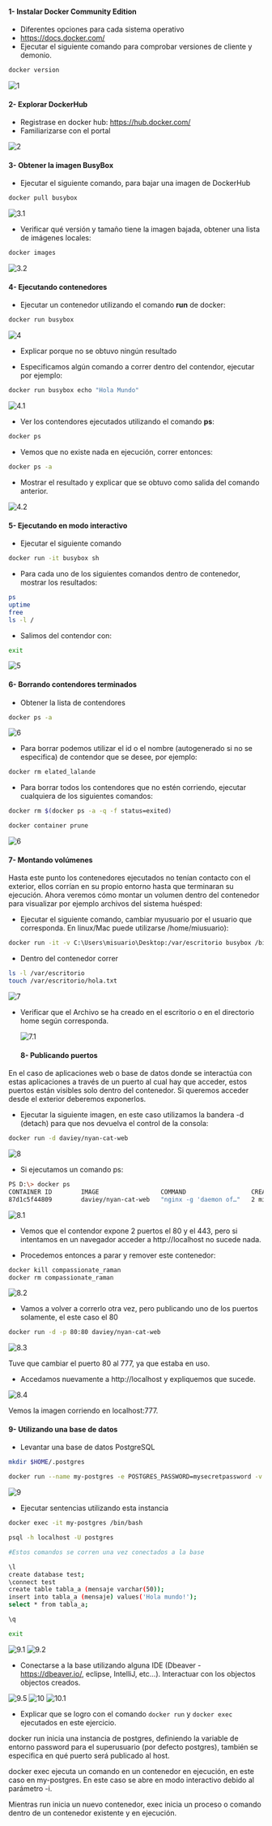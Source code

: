 #### 1- Instalar Docker Community Edition 
  - Diferentes opciones para cada sistema operativo
  - https://docs.docker.com/
  - Ejecutar el siguiente comando para comprobar versiones de cliente y demonio.
```bash
docker version
```

![1](/TP2/img/1.png)

#### 2- Explorar DockerHub
   - Registrase en docker hub: https://hub.docker.com/
   - Familiarizarse con el portal

   ![2](/TP2/img/2.png)

   #### 3- Obtener la imagen BusyBox
  - Ejecutar el siguiente comando, para bajar una imagen de DockerHub
  ```bash
  docker pull busybox
  ```
![3.1](/TP2/img/3.1.png)

  - Verificar qué versión y tamaño tiene la imagen bajada, obtener una lista de imágenes locales:
```bash
docker images
```

  ![3.2](/TP2/img/3.2.png)

  #### 4- Ejecutando contenedores
  - Ejecutar un contenedor utilizando el comando **run** de docker:
```bash
docker run busybox
```
![4](/TP2/img/4.png)

  - Explicar porque no se obtuvo ningún resultado

  - Especificamos algún comando a correr dentro del contendor, ejecutar por ejemplo:
```bash
docker run busybox echo "Hola Mundo"
```
![4.1](/TP2/img/4.1.png)
  - Ver los contendores ejecutados utilizando el comando **ps**:
```bash
docker ps
```

  - Vemos que no existe nada en ejecución, correr entonces:
```bash
docker ps -a
```
  - Mostrar el resultado y explicar que se obtuvo como salida del comando anterior.

   ![4.2](/TP2/img/4.2.png)

   #### 5- Ejecutando en modo interactivo

  - Ejecutar el siguiente comando
```bash
docker run -it busybox sh
```
  - Para cada uno de los siguientes comandos dentro de contenedor, mostrar los resultados:
```bash
ps
uptime
free
ls -l /
```
  - Salimos del contendor con:
```bash
exit
```

![5](/TP2/img/5.png)

#### 6- Borrando contendores terminados

  - Obtener la lista de contendores 
```bash
docker ps -a
```
![6](/TP2/img/6.png)

  - Para borrar podemos utilizar el id o el nombre (autogenerado si no se especifica) de contendor que se desee, por ejemplo:
```bash
docker rm elated_lalande
```
  - Para borrar todos los contendores que no estén corriendo, ejecutar cualquiera de los siguientes comandos:
```bash
docker rm $(docker ps -a -q -f status=exited)
```
```bash
docker container prune
```
![6](/TP2/img/6.1.png)

#### 7- Montando volúmenes

Hasta este punto los contenedores ejecutados no tenían contacto con el exterior, ellos corrían en su propio entorno hasta que terminaran su ejecución. Ahora veremos cómo montar un volumen dentro del contenedor para visualizar por ejemplo archivos del sistema huésped:

  - Ejecutar el siguiente comando, cambiar myusuario por el usuario que corresponda. En linux/Mac puede utilizarse /home/miusuario):
```bash
docker run -it -v C:\Users\misuario\Desktop:/var/escritorio busybox /bin/sh
```
  - Dentro del contenedor correr
```bash
ls -l /var/escritorio
touch /var/escritorio/hola.txt
```
![7](/TP2/img/7.png)

  - Verificar que el Archivo se ha creado en el escritorio o en el directorio home según corresponda.


     ![7.1](/TP2/img/7.1.png)

     #### 8- Publicando puertos

En el caso de aplicaciones web o base de datos donde se interactúa con estas aplicaciones a través de un puerto al cual hay que acceder, estos puertos están visibles solo dentro del contenedor. Si queremos acceder desde el exterior deberemos exponerlos.

  - Ejecutar la siguiente imagen, en este caso utilizamos la bandera -d (detach) para que nos devuelva el control de la consola:

```bash
docker run -d daviey/nyan-cat-web
```
   ![8](/TP2/img/8.png)


  - Si ejecutamos un comando ps:
```bash
PS D:\> docker ps
CONTAINER ID        IMAGE                 COMMAND                  CREATED             STATUS              PORTS               NAMES
87d1c5f44809        daviey/nyan-cat-web   "nginx -g 'daemon of…"   2 minutes ago       Up 2 minutes        80/tcp, 443/tcp     compassionate_raman
```

   ![8.1](/TP2/img/8.1.png)

  - Vemos que el contendor expone 2 puertos el 80 y el 443, pero si intentamos en un navegador acceder a http://localhost no sucede nada.

  - Procedemos entonces a parar y remover este contenedor:
```bash
docker kill compassionate_raman
docker rm compassionate_raman
```
   ![8.2](/TP2/img/8.2.png)

  - Vamos a volver a correrlo otra vez, pero publicando uno de los puertos solamente, el este caso el 80

```bash
docker run -d -p 80:80 daviey/nyan-cat-web
```

   ![8.3](/TP2/img/8.33.png)

   Tuve que cambiar el puerto 80 al 777, ya que estaba en uso.

  - Accedamos nuevamente a http://localhost y expliquemos que sucede.

   ![8.4](/TP2/img/8.4.png)

Vemos la imagen corriendo en localhost:777.

#### 9- Utilizando una base de datos
- Levantar una base de datos PostgreSQL

```bash
mkdir $HOME/.postgres

docker run --name my-postgres -e POSTGRES_PASSWORD=mysecretpassword -v $HOME/.postgres:/var/lib/postgresql/data -p 5432:5432 -d postgres:9.4
```
![9](/TP2/img/9.png)

- Ejecutar sentencias utilizando esta instancia

```bash
docker exec -it my-postgres /bin/bash

psql -h localhost -U postgres

#Estos comandos se corren una vez conectados a la base

\l
create database test;
\connect test
create table tabla_a (mensaje varchar(50));
insert into tabla_a (mensaje) values('Hola mundo!');
select * from tabla_a;

\q

exit
```
![9.1](/TP2/img/9.1.png)
![9.2](/TP2/img/9.2.png)
- Conectarse a la base utilizando alguna IDE (Dbeaver - https://dbeaver.io/, eclipse, IntelliJ, etc...). Interactuar con los objectos objectos creados.

![9.5](/TP2/img/9.5.png)
![10](/TP2/img/10.png)
![10.1](/TP2/img/10.1.png)

- Explicar que se logro con el comando `docker run` y `docker exec` ejecutados en este ejercicio.


docker run inicia una instancia de postgres, definiendo la variable de entorno password para el superusuario (por defecto postgres), también se especifica en qué puerto será publicado al host.

docker exec ejecuta un comando en un contenedor en ejecución, en este caso en my-postgres. En este caso se abre en modo interactivo debido al parámetro -i.

Mientras run inicia un nuevo contenedor, exec inicia un proceso o comando dentro de un contenedor existente y en ejecución.